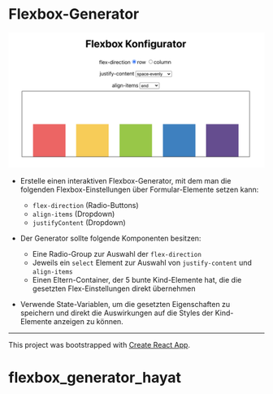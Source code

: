 # Flexbox-Generator

![Flexbox Generatot](flexbox-config-screenshot.png)

- Erstelle einen interaktiven Flexbox-Generator, mit dem man die folgenden Flexbox-Einstellungen über Formular-Elemente setzen kann:

  - `flex-direction` (Radio-Buttons)
  - `align-items` (Dropdown)
  - `justifyContent` (Dropdown)

- Der Generator sollte folgende Komponenten besitzen:

  - Eine Radio-Group zur Auswahl der `flex-direction`
  - Jeweils ein `select` Element zur Auswahl von `justify-content` und `align-items`
  - Einen Eltern-Container, der 5 bunte Kind-Elemente hat, die die gesetzten Flex-Einstellungen direkt übernehmen

- Verwende State-Variablen, um die gesetzten Eigenschaften zu speichern und direkt die Auswirkungen auf die Styles der Kind-Elemente anzeigen zu können.

---

This project was bootstrapped with [Create React App](https://github.com/facebook/create-react-app).
# flexbox_generator_hayat
